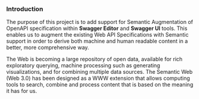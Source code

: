 ### Introduction

The purpose of this project is to add support for Semantic Augmentation of OpenAPI specification within **Swagger Editor** and **Swagger UI** tools. This enables us to  augment the existing Web API Specifications with Semantic support in order to derive both machine and human readable content in a better, more
comprehensive way.

The Web is becoming a large repository of open data, available for rich exploratory querying, machine processing such as generating visualizations, and for combining multiple data sources. The Semantic Web (Web 3.0) has been designed as a WWW extension that allows computing tools to search, combine and process content that is based on the meaning it has for us.



### 
